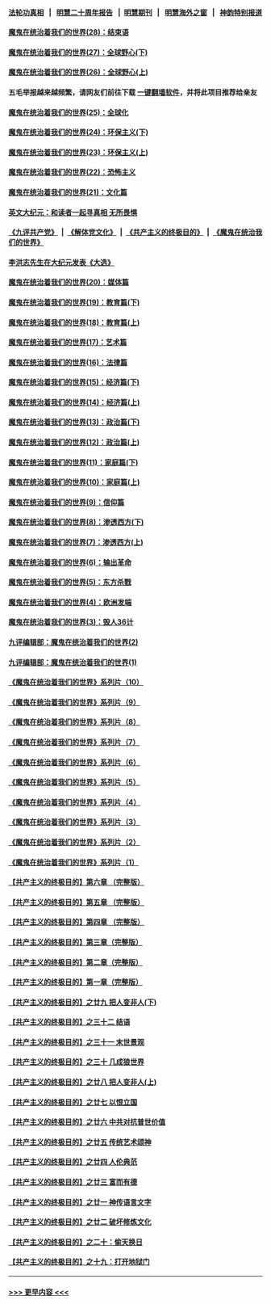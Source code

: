 #### [法轮功真相](https://github.com/gfw-breaker/truth/blob/master/README.md?t=0) &nbsp;&nbsp;|&nbsp;&nbsp; [明慧二十周年报告](https://github.com/gfw-breaker/mh-reports/blob/master/README.md?t=0) &nbsp;&nbsp;|&nbsp;&nbsp;[明慧期刊](https://github.com/gfw-breaker/mh-qikan) &nbsp;&nbsp;|&nbsp;&nbsp; [明慧海外之窗](https://github.com/gfw-breaker/mh-news/blob/master/README.md?t=0) &nbsp;&nbsp;|&nbsp;&nbsp; [神韵特别报道](https://github.com/gfw-breaker/mh-news/blob/master/shenyun.md?t=0)
#### [魔鬼在统治着我们的世界(28)：结束语](../pages/nsc422/n10936246.md?t=07211001) 
#### [魔鬼在统治着我们的世界(27)：全球野心(下)](../pages/nsc422/n10928319.md?t=07211001) 
#### [魔鬼在统治着我们的世界(26)：全球野心(上)](../pages/nsc422/n10900318.md?t=07211001) 
#### 五毛举报越来越频繁，请网友们前往下载 [一键翻墙软件](https://github.com/gfw-breaker/ssr-accounts)，并将此项目推荐给亲友
#### [魔鬼在统治着我们的世界(25)：全球化](../pages/nsc422/n10788205.md?t=07211001) 
#### [魔鬼在统治着我们的世界(24)：环保主义(下)](../pages/nsc422/n10695307.md?t=07211001) 
#### [魔鬼在统治着我们的世界(23)：环保主义(上)](../pages/nsc422/n10688613.md?t=07211001) 
#### [魔鬼在统治着我们的世界(22)：恐怖主义](../pages/nsc422/n10614727.md?t=07211001) 
#### [魔鬼在统治着我们的世界(21)：文化篇](../pages/nsc422/n10597706.md?t=07211001) 
#### [英文大纪元：和读者一起寻真相 无所畏惧](../pages/nsc422/n12542027.md?t=07211001) 
#### [《九评共产党》](https://github.com/begood0513/9ping.md/blob/master/README.md) &nbsp;|&nbsp; [《解体党文化》](../../../../jtdwh.md/blob/master/README.md)  &nbsp;|&nbsp; [《共产主义的终极目的》](../../../../gczydzjmd.md/blob/master/README.md) &nbsp;|&nbsp; [《魔鬼在统治我们的世界》](../../../../mgztzwmdsj.md/blob/master/README.md) 
#### [李洪志先生在大纪元发表《大选》](../pages/nsc422/n12534746.md?t=07211001) 
#### [魔鬼在统治着我们的世界(20)：媒体篇](../pages/nsc422/n10586579.md?t=07211001) 
#### [魔鬼在统治着我们的世界(19)：教育篇(下)](../pages/nsc422/n10564808.md?t=07211001) 
#### [魔鬼在统治着我们的世界(18)：教育篇(上)](../pages/nsc422/n10526970.md?t=07211001) 
#### [魔鬼在统治着我们的世界(17)：艺术篇](../pages/nsc422/n10499093.md?t=07211001) 
#### [魔鬼在统治着我们的世界(16)：法律篇](../pages/nsc422/n10485969.md?t=07211001) 
#### [魔鬼在统治着我们的世界(15)：经济篇(下)](../pages/nsc422/n10469975.md?t=07211001) 
#### [魔鬼在统治着我们的世界(14)：经济篇(上)](../pages/nsc422/n10457370.md?t=07211001) 
#### [魔鬼在统治着我们的世界(13)：政治篇(下)](../pages/nsc422/n10448270.md?t=07211001) 
#### [魔鬼在统治着我们的世界(12)：政治篇(上)](../pages/nsc422/n10444576.md?t=07211001) 
#### [魔鬼在统治着我们的世界(11)：家庭篇(下)](../pages/nsc422/n10440961.md?t=07211001) 
#### [魔鬼在统治着我们的世界(10)：家庭篇(上)](../pages/nsc422/n10435448.md?t=07211001) 
#### [魔鬼在统治着我们的世界(9)：信仰篇](../pages/nsc422/n10432159.md?t=07211001) 
#### [魔鬼在统治着我们的世界(8)：渗透西方(下)](../pages/nsc422/n10429603.md?t=07211001) 
#### [魔鬼在统治着我们的世界(7)：渗透西方(上)](../pages/nsc422/n10426013.md?t=07211001) 
#### [魔鬼在统治着我们的世界(6)：输出革命](../pages/nsc422/n10421536.md?t=07211001) 
#### [魔鬼在统治着我们的世界(5)：东方杀戮](../pages/nsc422/n10417707.md?t=07211001) 
#### [魔鬼在统治着我们的世界(4)：欧洲发端](../pages/nsc422/n10414890.md?t=07211001) 
#### [魔鬼在统治着我们的世界(3)：毁人36计](../pages/nsc422/n10411583.md?t=07211001) 
#### [九评编辑部：魔鬼在统治着我们的世界(2)](../pages/nsc422/n10410036.md?t=07211001) 
#### [九评编辑部：魔鬼在统治着我们的世界(1)](../pages/nsc422/n10406825.md?t=07211001) 
#### [《魔鬼在统治着我们的世界》系列片（10）](../pages/nsc422/n12292670.md?t=07211001) 
#### [《魔鬼在统治着我们的世界》系列片（9）](../pages/nsc422/n12290859.md?t=07211001) 
#### [《魔鬼在统治着我们的世界》系列片（8）](../pages/nsc422/n12287445.md?t=07211001) 
#### [《魔鬼在统治着我们的世界》系列片（7）](../pages/nsc422/n12283425.md?t=07211001) 
#### [《魔鬼在统治着我们的世界》系列片（6）](../pages/nsc422/n12282314.md?t=07211001) 
#### [《魔鬼在统治着我们的世界》系列片（5）](../pages/nsc422/n12281419.md?t=07211001) 
#### [《魔鬼在统治着我们的世界》系列片（4）](../pages/nsc422/n12274024.md?t=07211001) 
#### [《魔鬼在统治着我们的世界》系列片（3）](../pages/nsc422/n12271322.md?t=07211001) 
#### [《魔鬼在统治着我们的世界》系列片（2）](../pages/nsc422/n12269049.md?t=07211001) 
#### [《魔鬼在统治着我们的世界》系列片（1）](../pages/nsc422/n12267575.md?t=07211001) 
#### [【共产主义的终极目的】第六章 （完整版）](../pages/nsc422/n11428913.md?t=07211001) 
#### [【共产主义的终极目的】第五章 （完整版）](../pages/nsc422/n11428912.md?t=07211001) 
#### [【共产主义的终极目的】第四章 （完整版）](../pages/nsc422/n11428907.md?t=07211001) 
#### [【共产主义的终极目的】第三章（完整版）](../pages/nsc422/n11428848.md?t=07211001) 
#### [【共产主义的终极目的】第二章（完整版）](../pages/nsc422/n11428831.md?t=07211001) 
#### [【共产主义的终极目的】第一章（完整版）](../pages/nsc422/n11417651.md?t=07211001) 
#### [【共产主义的终极目的】之廿九 把人变非人(下)](../pages/nsc422/n11344140.md?t=07211001) 
#### [【共产主义的终极目的】之三十二 结语](../pages/nsc422/n11360535.md?t=07211001) 
#### [【共产主义的终极目的】之三十一 末世景观](../pages/nsc422/n11351129.md?t=07211001) 
#### [【共产主义的终极目的】之三十 几成狼世界](../pages/nsc422/n11348280.md?t=07211001) 
#### [【共产主义的终极目的】之廿八 把人变非人(上)](../pages/nsc422/n11340492.md?t=07211001) 
#### [【共产主义的终极目的】之廿七 以恨立国](../pages/nsc422/n11336944.md?t=07211001) 
#### [【共产主义的终极目的】之廿六 中共对抗普世价值](../pages/nsc422/n11324785.md?t=07211001) 
#### [【共产主义的终极目的】之廿五 传统艺术颂神](../pages/nsc422/n11296396.md?t=07211001) 
#### [【共产主义的终极目的】之廿四 人伦典范](../pages/nsc422/n11296397.md?t=07211001) 
#### [【共产主义的终极目的】之廿三 富而有德](../pages/nsc422/n11283598.md?t=07211001) 
#### [【共产主义的终极目的】之廿一 神传语言文字](../pages/nsc422/n11263265.md?t=07211001) 
#### [【共产主义的终极目的】之廿二 破坏修炼文化](../pages/nsc422/n11245728.md?t=07211001) 
#### [【共产主义的终极目的】之二十：偷天换日](../pages/nsc422/n11238846.md?t=07211001) 
#### [【共产主义的终极目的】之十九：打开地狱门](../pages/nsc422/n11206376.md?t=07211001) 

----
#### [ >>> 更早内容 <<< ](../indexes/nsc422-earlier.md)

